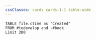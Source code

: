 ```yaml
---
cssClasses: cards cards-1-1 table-wide
---
```


```dataview 
TABLE file.ctime as "Created" 
FROM #todevelop and -#book
Limit 200
```

